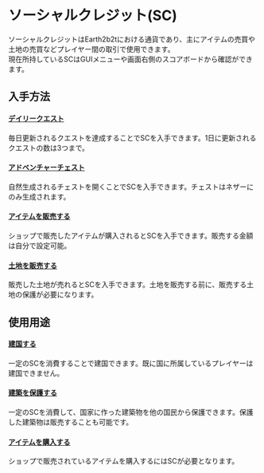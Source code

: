 # ソーシャルクレジット(SC)
ソーシャルクレジットはEarth2b2tにおける通貨であり、主にアイテムの売買や土地の売買などプレイヤー間の取引で使用できます。    
現在所持しているSCはGUIメニューや画面右側のスコアボードから確認ができます。  

## 入手方法
#### [**デイリークエスト**](/guide/dailyquest)

毎日更新されるクエストを達成することでSCを入手できます。1日に更新されるクエストの数は3つまで。

#### [**アドベンチャーチェスト**](/guide/adventurechest)

自然生成されるチェストを開くことでSCを入手できます。チェストはネザーにのみ生成されます。

#### [**アイテムを販売する**](/guide/chestshop)

ショップで販売したアイテムが購入されるとSCを入手できます。販売する金額は自分で設定可能。

#### [**土地を販売する**](/guide/protection)

販売した土地が売れるとSCを入手できます。土地を販売する前に、販売する土地の保護が必要になります。

## 使用用途
#### [**建国する**](/guide/nation)

一定のSCを消費することで建国できます。既に国に所属しているプレイヤーは建国できません。

#### [**建築を保護する**](/guide/protection)

一定のSCを消費して、国家に作った建築物を他の国民から保護できます。保護した建築物は販売することも可能です。

#### [**アイテムを購入する**](/guide/chestshop)

ショップで販売されているアイテムを購入するにはSCが必要となります。

